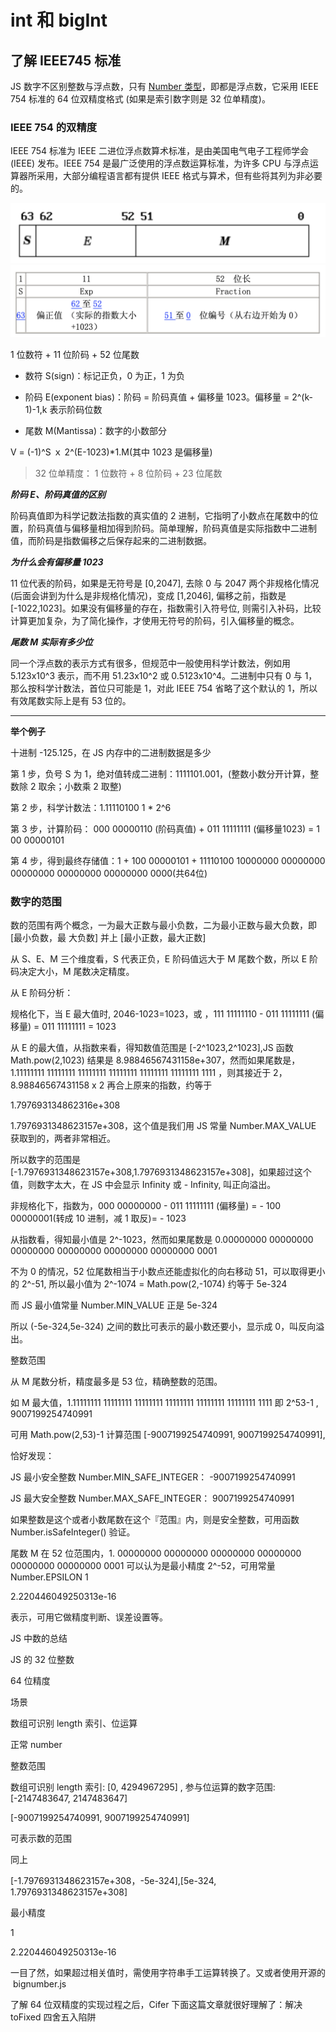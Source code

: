 # int 和 bigInt

## 了解 IEEE745 标准

JS 数字不区别整数与浮点数，只有 [Number 类型](https://so.csdn.net/so/search?q=Number%E7%B1%BB&spm=1001.2101.3001.7020)，即都是浮点数，它采用 IEEE 754 标准的 64 位双精度格式 (如果是索引数字则是 32 位单精度)。

### IEEE 754 的双精度

IEEE 754 标准为 IEEE 二进位浮点数算术标准，是由美国电气电子工程师学会 (IEEE) 发布。IEEE 754 是最广泛使用的浮点数运算标准，为许多 CPU 与浮点运算器所采用，大部分编程语言都有提供 IEEE 格式与算术，但有些将其列为非必要的。

![](../../assets/js/dataType/float1.png)
![](../../assets/js/dataType/float2.png)

1 位数符 + 11 位阶码 + 52 位尾数

- 数符 S(sign)：标记正负，0 为正，1 为负

- 阶码 E(exponent bias)：阶码 = 阶码真值 + 偏移量 1023。偏移量 = 2^(k-1)-1,k 表示阶码位数

- 尾数 M(Mantissa)：数字的小数部分

V = (-1)^S ｘ 2^(E-1023)\*1.M(其中 1023 是偏移量)

> 32 位单精度： 1 位数符 + 8 位阶码 + 23 位尾数

**_阶码 E、阶码真值的区别_**

阶码真值即为科学记数法指数的真实值的 2 进制，它指明了小数点在尾数中的位置，阶码真值与偏移量相加得到阶码。简单理解，阶码真值是实际指数中二进制值，而阶码是指数偏移之后保存起来的二进制数据。

**_为什么会有偏移量 1023_**

11 位代表的阶码，如果是无符号是 [0,2047], 去除 0 与 2047 两个非规格化情况 (后面会讲到为什么是非规格化情况)，变成 [1,2046], 偏移之前，指数是 [-1022,1023]。如果没有偏移量的存在，指数需引入符号位, 则需引入补码，比较计算更加复杂，为了简化操作，才使用无符号的阶码，引入偏移量的概念。

**_尾数 M 实际有多少位_**

同一个浮点数的表示方式有很多，但规范中一般使用科学计数法，例如用 5.123x10^3 表示，而不用 51.23x10^2 或 0.5123x10^4。二进制中只有 0 与 1，那么按科学计数法，首位只可能是 1，对此 IEEE 754 省略了这个默认的 1，所以有效尾数实际上是有 53 位的。

---
**举个例子**

十进制 -125.125，在 JS 内存中的二进制数据是多少

第 1 步，负号 S 为 1，绝对值转成二进制：1111101.001，(整数小数分开计算，整数除 2 取余；小数乘 2 取整)

第 2 步，科学计数法：1.11110100 1 \* 2^6

第 3 步，计算阶码： 000 00000110 (阶码真值) + 011 11111111 (偏移量1023) = 1 00 00000101

第 4 步，得到最终存储值：1 + 100 00000101 + 11110100 10000000 00000000 00000000 00000000 00000000 0000(共64位)






### 数字的范围

数的范围有两个概念，一为最大正数与最小负数，二为最小正数与最大负数，即 [最小负数，最 大负数] 并上 [最小正数，最大正数]

从 S、E、M 三个维度看，S 代表正负，E 阶码值远大于 M 尾数个数，所以 E 阶码决定大小，M 尾数决定精度。

从 E 阶码分析：

规格化下，当 E 最大值时, 2046-1023=1023，或 ，111 11111110 - 011 11111111 (偏移量) = 011 11111111 = 1023

从 E 的最大值，从指数来看，得知数值范围是 [-2^1023,2^1023],JS 函数 Math.pow(2,1023) 结果是 8.98846567431158e+307，然而如果尾数是，1.11111111 11111111 11111111 11111111 11111111 11111111 1111 ，则其接近于 2，8.98846567431158 x 2 再合上原来的指数，约等于

1.797693134862316e+308

1.7976931348623157e+308，这个值是我们用 JS 常量 Number.MAX_VALUE 获取到的，两者非常相近。

所以数字的范围是 [-1.7976931348623157e+308,1.7976931348623157e+308]，如果超过这个值，则数字太大，在 JS 中会显示 Infinity 或 - Infinity, 叫正向溢出。

非规格化下，指数为，000 00000000 - 011 11111111 (偏移量) = - 100 00000001(转成 10 进制，减 1 取反)= - 1023

从指数看，得知最小值是 2^-1023，然而如果尾数是 0.00000000 00000000 00000000 00000000 00000000 00000000 0001

不为 0 的情况，52 位尾数相当于小数点还能虚拟化的向右移动 51，可以取得更小的 2^-51, 所以最小值为 2^-1074 = Math.pow(2,-1074) 约等于 5e-324

而 JS 最小值常量 Number.MIN_VALUE 正是 5e-324

所以 (-5e-324,5e-324) 之间的数比可表示的最小数还要小，显示成 0，叫反向溢出。

整数范围

从 M 尾数分析，精度最多是 53 位，精确整数的范围。

如 M 最大值，1.11111111 11111111 11111111 11111111 11111111 11111111 1111 即 2^53-1 , 9007199254740991

可用 Math.pow(2,53)-1 计算范围 [-9007199254740991, 9007199254740991],

恰好发现：

JS 最小安全整数 Number.MIN_SAFE_INTEGER： -9007199254740991

JS 最大安全整数 Number.MAX_SAFE_INTEGER： 9007199254740991

如果整数是这个或者小数尾数在这个『范围』内，则是安全整数，可用函数 Number.isSafeInteger() 验证。

尾数 M 在 52 位范围内，1. 00000000 00000000 00000000 00000000 00000000 00000000 0001 可以认为是最小精度 2^-52，可用常量 Number.EPSILON 1

2.220446049250313e-16

表示，可用它做精度判断、误差设置等。

JS 中数的总结

JS 的 32 位整数

64 位精度

场景

数组可识别 length 索引、位运算

正常 number

整数范围

数组可识别 length 索引: [0, 4294967295] , 参与位运算的数字范围: [-2147483647, 2147483647]

[-9007199254740991, 9007199254740991]

可表示数的范围

同上

[-1.7976931348623157e+308，-5e-324],[5e-324, 1.7976931348623157e+308]

最小精度

1

2.220446049250313e-16

一目了然，如果超过相关值时，需使用字符串手工运算转换了。又或者使用开源的  bignumber.js

了解 64 位双精度的实现过程之后，Cifer 下面这篇文章就很好理解了：解决 toFixed 四舍五入陷阱
